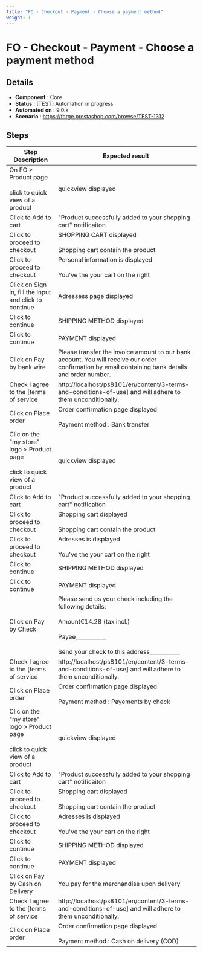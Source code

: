 ```yaml
---
title: "FO - Checkout - Payment - Choose a payment method"
weight: 1
---
```


# FO - Checkout - Payment - Choose a payment method
## Details
* **Component** : Core
* **Status** : [TEST] Automation in progress
* **Automated on** : 9.0.x
* **Scenario** : https://forge.prestashop.com/browse/TEST-1312

## Steps
| Step Description | Expected result |
| ----- | ----- |
| On FO > Product page<br><br>click to quick view of a product | quickview displayed |
| Click to Add to cart | "Product successfully added to your shopping cart" notificaiton |
| Click to proceed to checkout | SHOPPING CART displayed<br><br>Shopping cart contain the product |
| Click to proceed to checkout | Personal information is displayed<br><br>You've the your cart on the right |
| Click on Sign in, fill the input and click to continue | Adressess page displayed |
| Click to continue | SHIPPING METHOD displayed |
| Click to continue | PAYMENT displayed |
| Click on Pay by bank wire | Please transfer the invoice amount to our bank account. You will receive our order confirmation by email containing bank details and order number. |
| Check I agree to the [terms of service|http://localhost/ps8101/en/content/3-terms-and-conditions-of-use] and will adhere to them unconditionally. | PLACE ORDER button enable |
| Click on Place order | Order confirmation page displayed<br><br>Payment method : Bank transfer |
| Clic on the "my store" logo > Product page<br><br>click to quick view of a product | quickview displayed |
| Click to Add to cart | "Product successfully added to your shopping cart" notificaiton |
| Click to proceed to checkout | Shopping cart displayed<br><br>Shopping cart contain the product |
| Click to proceed to checkout | Adresses is displayed<br><br>You've the your cart on the right |
| Click to continue | SHIPPING METHOD displayed |
| Click to continue | PAYMENT displayed |
| Click on Pay by Check | Please send us your check including the following details:<br><br>Amount€14.28 (tax incl.)<br><br>Payee___________<br><br>Send your check to this address___________ |
| Check I agree to the [terms of service|http://localhost/ps8101/en/content/3-terms-and-conditions-of-use] and will adhere to them unconditionally. | PLACE ORDER button enable |
| Click on Place order | Order confirmation page displayed<br><br>Payment method : Payements by check |
| Clic on the "my store" logo > Product page<br><br>click to quick view of a product | quickview displayed |
| Click to Add to cart | "Product successfully added to your shopping cart" notificaiton |
| Click to proceed to checkout | Shopping cart displayed<br><br>Shopping cart contain the product |
| Click to proceed to checkout | Adresses is displayed<br><br>You've the your cart on the right |
| Click to continue | SHIPPING METHOD displayed |
| Click to continue | PAYMENT displayed |
| Click on Pay by Cash on Delivery | You pay for the merchandise upon delivery |
| Check I agree to the [terms of service|http://localhost/ps8101/en/content/3-terms-and-conditions-of-use] and will adhere to them unconditionally. | PLACE ORDER button enable |
| Click on Place order | Order confirmation page displayed<br><br>Payment method : Cash on delivery (COD) |
